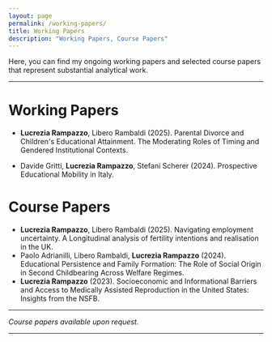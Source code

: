 ```yaml
---
layout: page
permalink: /working-papers/
title: Working Papers
description: "Working Papers, Course Papers"
---
```



Here, you can find my ongoing working papers and selected course papers that represent substantial analytical work. 

---
# Working Papers
* **Lucrezia Rampazzo**, Libero Rambaldi (2025). Parental Divorce and Children's Educational Attainment. The Moderating Roles of Timing and Gendered Institutional Contexts. 

* Davide Gritti, **Lucrezia Rampazzo**, Stefani Scherer (2024). Prospective Educational Mobility in Italy.
  
# Course Papers 
* **Lucrezia Rampazzo**, Libero Rambaldi (2025). Navigating employment uncertainty. A Longitudinal analysis of fertility intentions and realisation in the UK.
* Paolo Adrianilli, Libero Rambaldi, **Lucrezia Rampazzo** (2024). Educational Persistence and Family Formation: The Role of Social Origin in Second Childbearing Across Welfare Regimes.
* **Lucrezia Rampazzo** (2023). Socioeconomic and Informational Barriers and Access to Medically Assisted Reproduction in the United States: Insights from the NSFB.


---
*Course papers available upon request.*

---

